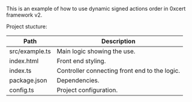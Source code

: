 This is an example of how to use dynamic signed actions order in 0xcert framework v2.

Project stucture:

| Path           | Description                                   |
| -------------- | --------------------------------------------- |
| src/example.ts | Main logic showing the use.                   |
| index.html     | Front end styling.                            |
| index.ts       | Controller connecting front end to the logic. |
| package.json   | Dependencies.                                 |
| config.ts      | Project configuration.                        |
